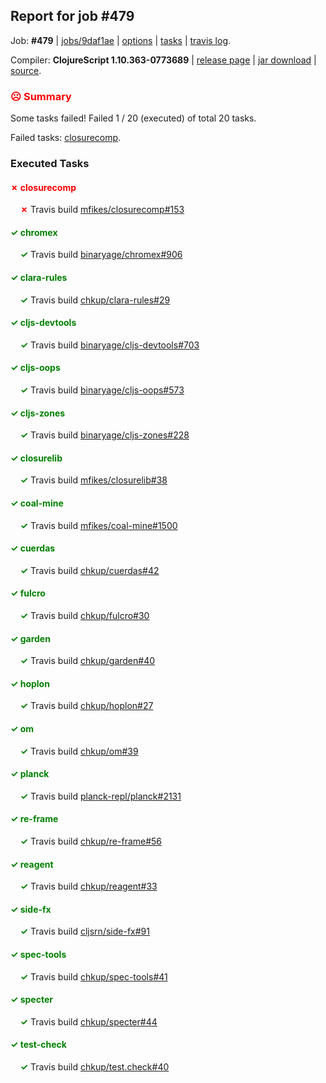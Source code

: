 ## Report for job #479

Job: **#479** | [jobs/9daf1ae](https://github.com/cljs-oss/canary/commit/9daf1aebcb2476bfea77d90c3222851cf0bc2d74) | [options](options.edn) | [tasks](tasks.edn) | [travis log](https://travis-ci.org/cljs-oss/canary/builds/402970935).

Compiler: **ClojureScript 1.10.363-0773689** | [release page](https://github.com/cljs-oss/canary/releases/tag/r1.10.363-0773689) | [jar download](https://github.com/cljs-oss/canary/releases/download/r1.10.363-0773689/clojurescript-1.10.363-0773689.jar) | [source](https://github.com/clojure/clojurescript/commit/0773689ec748109a8c09ba924f90c25875eb6a9d).

### <b style='color:red'>☹ Summary</b>

Some tasks failed! Failed 1 / 20 (executed) of total 20 tasks.

Failed tasks: [closurecomp](#-closurecomp).

### Executed Tasks

#### <b style='color:red'>&#x2717; closurecomp</b>
&nbsp;&nbsp;&nbsp;&nbsp;<b style='color:red'>&#x2717;</b> Travis build [mfikes/closurecomp#153](https://travis-ci.org/mfikes/closurecomp/builds/402971862)<br>

#### <b style='color:green'>&#x2713; chromex</b>
&nbsp;&nbsp;&nbsp;&nbsp;<b style='color:green'>&#x2713;</b> Travis build [binaryage/chromex#906](https://travis-ci.org/binaryage/chromex/builds/402971815)<br>

#### <b style='color:green'>&#x2713; clara-rules</b>
&nbsp;&nbsp;&nbsp;&nbsp;<b style='color:green'>&#x2713;</b> Travis build [chkup/clara-rules#29](https://travis-ci.org/chkup/clara-rules/builds/402971817)<br>

#### <b style='color:green'>&#x2713; cljs-devtools</b>
&nbsp;&nbsp;&nbsp;&nbsp;<b style='color:green'>&#x2713;</b> Travis build [binaryage/cljs-devtools#703](https://travis-ci.org/binaryage/cljs-devtools/builds/402971823)<br>

#### <b style='color:green'>&#x2713; cljs-oops</b>
&nbsp;&nbsp;&nbsp;&nbsp;<b style='color:green'>&#x2713;</b> Travis build [binaryage/cljs-oops#573](https://travis-ci.org/binaryage/cljs-oops/builds/402971825)<br>

#### <b style='color:green'>&#x2713; cljs-zones</b>
&nbsp;&nbsp;&nbsp;&nbsp;<b style='color:green'>&#x2713;</b> Travis build [binaryage/cljs-zones#228](https://travis-ci.org/binaryage/cljs-zones/builds/402971831)<br>

#### <b style='color:green'>&#x2713; closurelib</b>
&nbsp;&nbsp;&nbsp;&nbsp;<b style='color:green'>&#x2713;</b> Travis build [mfikes/closurelib#38](https://travis-ci.org/mfikes/closurelib/builds/402971866)<br>

#### <b style='color:green'>&#x2713; coal-mine</b>
&nbsp;&nbsp;&nbsp;&nbsp;<b style='color:green'>&#x2713;</b> Travis build [mfikes/coal-mine#1500](https://travis-ci.org/mfikes/coal-mine/builds/402971880)<br>

#### <b style='color:green'>&#x2713; cuerdas</b>
&nbsp;&nbsp;&nbsp;&nbsp;<b style='color:green'>&#x2713;</b> Travis build [chkup/cuerdas#42](https://travis-ci.org/chkup/cuerdas/builds/402971919)<br>

#### <b style='color:green'>&#x2713; fulcro</b>
&nbsp;&nbsp;&nbsp;&nbsp;<b style='color:green'>&#x2713;</b> Travis build [chkup/fulcro#30](https://travis-ci.org/chkup/fulcro/builds/402971927)<br>

#### <b style='color:green'>&#x2713; garden</b>
&nbsp;&nbsp;&nbsp;&nbsp;<b style='color:green'>&#x2713;</b> Travis build [chkup/garden#40](https://travis-ci.org/chkup/garden/builds/402971929)<br>

#### <b style='color:green'>&#x2713; hoplon</b>
&nbsp;&nbsp;&nbsp;&nbsp;<b style='color:green'>&#x2713;</b> Travis build [chkup/hoplon#27](https://travis-ci.org/chkup/hoplon/builds/402971957)<br>

#### <b style='color:green'>&#x2713; om</b>
&nbsp;&nbsp;&nbsp;&nbsp;<b style='color:green'>&#x2713;</b> Travis build [chkup/om#39](https://travis-ci.org/chkup/om/builds/402971967)<br>

#### <b style='color:green'>&#x2713; planck</b>
&nbsp;&nbsp;&nbsp;&nbsp;<b style='color:green'>&#x2713;</b> Travis build [planck-repl/planck#2131](https://travis-ci.org/planck-repl/planck/builds/402971998)<br>

#### <b style='color:green'>&#x2713; re-frame</b>
&nbsp;&nbsp;&nbsp;&nbsp;<b style='color:green'>&#x2713;</b> Travis build [chkup/re-frame#56](https://travis-ci.org/chkup/re-frame/builds/402971979)<br>

#### <b style='color:green'>&#x2713; reagent</b>
&nbsp;&nbsp;&nbsp;&nbsp;<b style='color:green'>&#x2713;</b> Travis build [chkup/reagent#33](https://travis-ci.org/chkup/reagent/builds/402971971)<br>

#### <b style='color:green'>&#x2713; side-fx</b>
&nbsp;&nbsp;&nbsp;&nbsp;<b style='color:green'>&#x2713;</b> Travis build [cljsrn/side-fx#91](https://travis-ci.org/cljsrn/side-fx/builds/402972003)<br>

#### <b style='color:green'>&#x2713; spec-tools</b>
&nbsp;&nbsp;&nbsp;&nbsp;<b style='color:green'>&#x2713;</b> Travis build [chkup/spec-tools#41](https://travis-ci.org/chkup/spec-tools/builds/402972007)<br>

#### <b style='color:green'>&#x2713; specter</b>
&nbsp;&nbsp;&nbsp;&nbsp;<b style='color:green'>&#x2713;</b> Travis build [chkup/specter#44](https://travis-ci.org/chkup/specter/builds/402972012)<br>

#### <b style='color:green'>&#x2713; test-check</b>
&nbsp;&nbsp;&nbsp;&nbsp;<b style='color:green'>&#x2713;</b> Travis build [chkup/test.check#40](https://travis-ci.org/chkup/test.check/builds/402972016)<br>